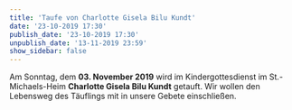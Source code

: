 ```yaml
---
title: 'Taufe von Charlotte Gisela Bilu Kundt'
date: '23-10-2019 17:30'
publish_date: '23-10-2019 17:30'
unpublish_date: '13-11-2019 23:59'
show_sidebar: false
---
```


Am Sonntag, dem **03. November 2019** wird im Kindergottesdienst im St.-Michaels-Heim **Charlotte Gisela Bilu Kundt** getauft.
Wir wollen den Lebensweg des Täuflings mit in unsere Gebete einschließen.